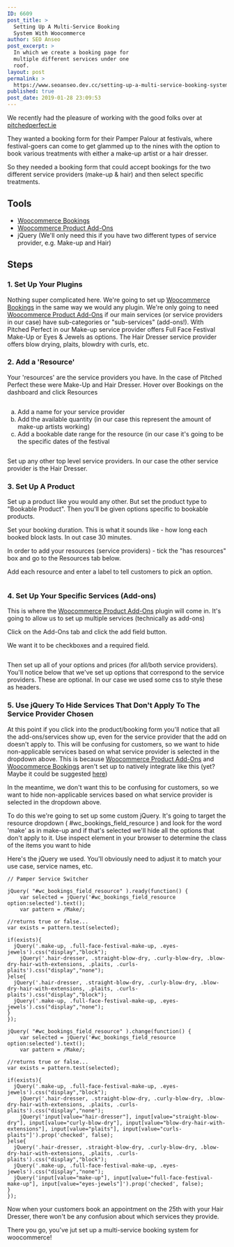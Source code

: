 ```yaml
---
ID: 6609
post_title: >
  Setting Up A Multi-Service Booking
  System With Woocommerce
author: SEO Anseo
post_excerpt: >
  In which we create a booking page for
  multiple different services under one
  roof.
layout: post
permalink: >
  https://www.seoanseo.dev.cc/setting-up-a-multi-service-booking-system-with-woocommerce/
published: true
post_date: 2019-01-28 23:09:53
---
```

<p>We recently had the pleasure of working with the good folks over at <a href="https://pitchedperfect.ie">pitchedperfect.ie</a></p>
<p>They wanted a booking form for their Pamper Palour at festivals, where festival-goers can come to get glammed up to the nines with the option to book various treatments with either a make-up artist or a hair dresser.</p>
<p>So they needed a booking form that could accept bookings for the two different service providers (make-up &amp; hair) and then select specific treatments.</p>

<!-- wp:heading -->
<h2>Tools</h2>
<!-- /wp:heading -->

<!-- wp:list -->
<ul><li><a href="https://woocommerce.com/products/woocommerce-booking?aff=10948">Woocommerce Bookings</a></li><li><a href="https://woocommerce.com/products/product-add-ons/?aff=10948">Woocommerce Product Add-Ons</a></li><li>jQuery (We'll only need this if you have two different types of service provider, e.g. Make-up and Hair)</li></ul>
<!-- /wp:list -->

<!-- wp:heading -->
<h2>Steps</h2>
<!-- /wp:heading -->

<!-- wp:heading {"level":3} -->
<h3>1. Set Up Your Plugins</h3>
<!-- /wp:heading -->

<!-- wp:paragraph -->
<p>Nothing super complicated here. We're going to set up <a href="https://woocommerce.com/products/woocommerce-booking?aff=10948">Woocommerce Bookings</a> in the same way we would any plugin. We're only going to need <a href="https://woocommerce.com/products/product-add-ons/?aff=10948">Woocommerce Product Add-Ons</a> if our main services (or service providers in our case) have sub-categories or "sub-services" (add-ons!). With Pitched Perfect in our Make-up service provider offers Full Face Festival Make-Up or Eyes &amp; Jewels as options. The Hair Dresser service provider offers blow drying, plaits, blowdry with curls, etc.</p>
<!-- /wp:paragraph -->

<!-- wp:heading {"level":3} -->
<h3>2. Add a 'Resource'</h3>
<!-- /wp:heading -->

<!-- wp:paragraph -->
<p>Your 'resources' are the service providers you have. In the case of Pitched Perfect these were Make-Up and Hair Dresser. Hover over Bookings on the dashboard and click Resources</p>
<!-- /wp:paragraph -->

<!-- wp:image {"id":6614} -->
<figure class="wp-block-image"><img src="https://www.seoanseo.dev.cc/wp-content/uploads/2019/01/Screenshot-2019-01-28-19.53.05-1024x576.png" alt="" class="wp-image-6614"/></figure>
<!-- /wp:image -->

<!-- wp:html -->
<ol type="a"><li>Add a name for your service provider</li><li>Add the available quantity (in our case this represent the amount of make-up artists working)</li><li>Add a bookable date range for the resource (in our case it's going to be the specific dates of the festival</li></ol>
<!-- /wp:html -->

<!-- wp:image {"id":6617} -->
<figure class="wp-block-image"><img src="https://www.seoanseo.dev.cc/wp-content/uploads/2019/01/Screenshot-2019-01-28-20.18.38-1024x576.png" alt="" class="wp-image-6617"/></figure>
<!-- /wp:image -->

<!-- wp:paragraph -->
<p>Set up any other top level service providers. In our case the other service provider is the Hair Dresser.</p>
<!-- /wp:paragraph -->

<!-- wp:heading {"level":3} -->
<h3>3. Set Up A Product</h3>
<!-- /wp:heading -->

<!-- wp:paragraph -->
<p>Set up a product like you would any other. But set the product type to "Bookable Product". Then you'll be given options specific to bookable products.</p>
<!-- /wp:paragraph -->

<!-- wp:paragraph -->
<p>Set your booking duration. This is what it sounds like - how long each booked block lasts. In out case 30 minutes.</p>
<!-- /wp:paragraph -->

<!-- wp:paragraph -->
<p>In order to add your resources (service providers) - tick the "has resources" box and go to the Resources tab below.</p>
<!-- /wp:paragraph -->

<!-- wp:paragraph -->
<p>Add each resource and enter a label to tell customers to pick an option.</p>
<!-- /wp:paragraph -->

<!-- wp:image {"id":6620} -->
<figure class="wp-block-image"><img src="https://www.seoanseo.dev.cc/wp-content/uploads/2019/01/Screenshot-2019-01-28-20.42.19-1024x576.png" alt="" class="wp-image-6620"/></figure>
<!-- /wp:image -->

<!-- wp:heading {"level":3} -->
<h3>4. Set Up Your Specific Services (Add-ons)</h3>
<!-- /wp:heading -->

<!-- wp:paragraph -->
<p>This is where the <a href="https://woocommerce.com/products/product-add-ons/?aff=10948">Woocommerce Product Add-Ons</a> plugin will come in. It's going to allow us to set up multiple services (technically as add-ons)</p>
<!-- /wp:paragraph -->

<!-- wp:paragraph -->
<p>Click on the Add-Ons tab and click the add field button.</p>
<!-- /wp:paragraph -->

<!-- wp:paragraph -->
<p>We want it to be checkboxes and a required field.</p>
<!-- /wp:paragraph -->

<!-- wp:image {"id":6624} -->
<figure class="wp-block-image"><img src="https://www.seoanseo.dev.cc/wp-content/uploads/2019/01/Screenshot-2019-01-28-21.25.43-1024x576.png" alt="" class="wp-image-6624"/></figure>
<!-- /wp:image -->

<!-- wp:paragraph -->
<p>Then set up all of your options and prices (for all/both service providers). You'll notice below that we've set up options that correspond to the service providers. These are optional. In our case we used some css to style these as headers.</p>
<!-- /wp:paragraph -->

<!-- wp:heading {"level":3} -->
<h3>5. Use jQuery To Hide Services That Don't Apply To The Service Provider Chosen</h3>
<!-- /wp:heading -->

<!-- wp:paragraph -->
<p>At this point if you click into the product/booking form you'll notice that all the add-ons/services show up, even for the service provider that the add on doesn't apply to. This will be confusing for customers, so we want to hide non-applicable services based on what service provider is selected in the dropdown above. This is because  <a href="https://woocommerce.com/products/product-add-ons/?aff=10948">Woocommerce Product Add-Ons</a>  and  <br><a href="https://woocommerce.com/products/woocommerce-booking?aff=10948">Woocommerce Bookings</a>  aren't set up to natively integrate like this (yet? Maybe it could be suggested <a href="http://ideas.woocommerce.com">here</a>)</p>
<!-- /wp:paragraph -->

<!-- wp:paragraph -->
<p>In the meantime, we don't want this to be confusing for customers, so we want to hide non-applicable services based on what service provider is selected in the dropdown above.</p>
<!-- /wp:paragraph -->

<!-- wp:paragraph -->
<p>To do this we're going to set up some custom jQuery. It's going to target the resource dropdown ( #wc_bookings_field_resource ) and look for the word 'make' as in make-up and if that's selected we'll hide all the options that don't apply to it. Use inspect element in your browser to determine the class of the items you want to hide</p>
<!-- /wp:paragraph -->

<!-- wp:paragraph -->
<p>Here's the jQuery we used. You'll obviously need to adjust it to match your use case, service names, etc.</p>
<!-- /wp:paragraph -->

<!-- wp:code -->
<pre class="wp-block-code"><code>// Pamper Service Switcher 

jQuery( "#wc_bookings_field_resource" ).ready(function() {
    var selected = jQuery('#wc_bookings_field_resource option:selected').text();
    var pattern = /Make/;

//returns true or false...
var exists = pattern.test(selected);

if(exists){
  jQuery('.make-up, .full-face-festival-make-up, .eyes-jewels').css("display","block");
    jQuery('.hair-dresser, .straight-blow-dry, .curly-blow-dry, .blow-dry-hair-with-extensions, .plaits, .curls-plaits').css("display","none");
}else{
  jQuery('.hair-dresser, .straight-blow-dry, .curly-blow-dry, .blow-dry-hair-with-extensions, .plaits, .curls-plaits').css("display","block");
  jQuery('.make-up, .full-face-festival-make-up, .eyes-jewels').css("display","none");
}
});

jQuery( "#wc_bookings_field_resource" ).change(function() {
    var selected = jQuery('#wc_bookings_field_resource option:selected').text();
    var pattern = /Make/;

//returns true or false...
var exists = pattern.test(selected);

if(exists){
  jQuery('.make-up, .full-face-festival-make-up, .eyes-jewels').css("display","block");
    jQuery('.hair-dresser, .straight-blow-dry, .curly-blow-dry, .blow-dry-hair-with-extensions, .plaits, .curls-plaits').css("display","none");
	jQuery('input[value="hair-dresser"], input[value="straight-blow-dry"], input[value="curly-blow-dry"], input[value="blow-dry-hair-with-extensions"], input[value="plaits"], input[value="curls-plaits"]').prop('checked', false);
}else{
  jQuery('.hair-dresser, .straight-blow-dry, .curly-blow-dry, .blow-dry-hair-with-extensions, .plaits, .curls-plaits').css("display","block");
  jQuery('.make-up, .full-face-festival-make-up, .eyes-jewels').css("display","none");
  jQuery('input[value="make-up"], input[value="full-face-festival-make-up"], input[value="eyes-jewels"]').prop('checked', false);
}
});</code></pre>
<!-- /wp:code -->

<!-- wp:paragraph -->
<p>Now when your customers book an appointment on the 25th with your Hair Dresser, there won't be any confusion about which services they provide.</p>
<!-- /wp:paragraph -->

<!-- wp:paragraph -->
<p>There you go, you've jut set up a multi-service booking system for woocommerce!</p>
<!-- /wp:paragraph -->